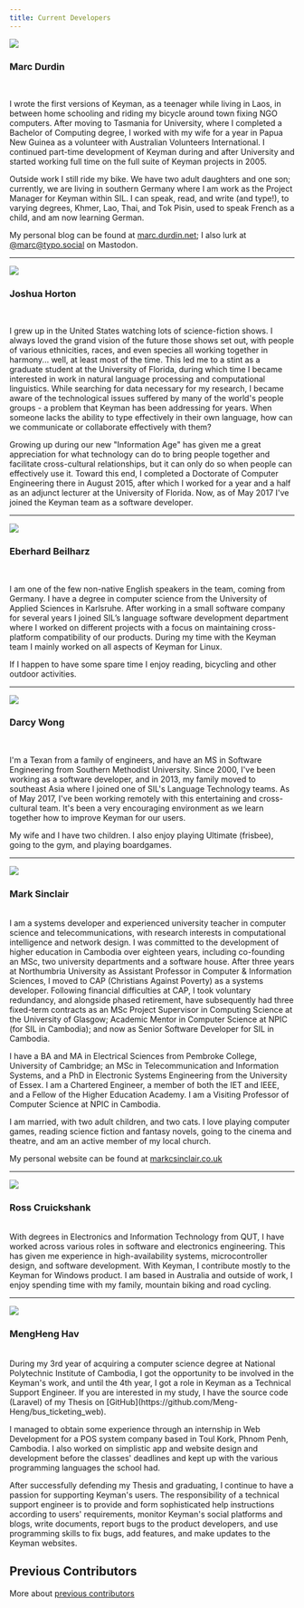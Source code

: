 ```yaml
---
title: Current Developers
---
```


![](https://github.com/mcdurdin.png?size=240)

### Marc Durdin
<br/>

I wrote the first versions of Keyman, as a teenager while living in Laos, in
between home schooling and riding my bicycle around town fixing NGO computers.
After moving to Tasmania for University, where I completed a Bachelor of
Computing degree, I worked with my wife for a year in Papua New Guinea as a
volunteer with Australian Volunteers International. I continued part-time
development of Keyman during and after University and started working full time
on the full suite of Keyman projects in 2005.

Outside work I still ride my bike. We have two adult daughters and one son;
currently, we are living in southern Germany where I am work as the Project
Manager for Keyman within SIL. I can speak, read, and write (and type!), to
varying degrees, Khmer, Lao, Thai, and Tok Pisin, used to speak French as a
child, and am now learning German.

My personal blog can be found at [marc.durdin.net](https://marc.durdin.net/);
I also lurk at [@marc@typo.social](https://typo.social/@marc) on Mastodon.

----

![](https://github.com/jahorton.png?size=240)

### Joshua Horton
<br/>

I grew up in the United States watching lots of science-fiction shows. I always loved the grand vision of the future
those shows set out, with people of various ethnicities, races, and even species all working together in harmony...
well, at least most of the time. This led me to a stint as a graduate student at the University of Florida, during
which time I became interested in work in natural language processing and computational linguistics. While searching
for data necessary for my research, I became aware of the technological issues suffered by many of the world's people
groups - a problem that Keyman has been addressing for years. When someone lacks the ability to type effectively in
their own language, how can we communicate or collaborate effectively with them?

Growing up during our new "Information Age" has given me a great appreciation for what technology can do to bring
people together and facilitate cross-cultural relationships, but it can only do so when people can effectively use it.
Toward this end, I completed a Doctorate of Computer Engineering there in August 2015, after which I worked for a
year and a half as an adjunct lecturer at the University of Florida. Now, as of May 2017 I've joined the Keyman team
as a software developer.

----

![](/cdn/dev/img/eberhard.png)

### Eberhard Beilharz
<br/>

I am one of the few non-native English speakers in the team, coming from
Germany. I have a degree in computer science from the University of Applied Sciences in
Karlsruhe. After working in a small software company for several years I joined SIL’s
language software development department where I worked on different projects with a focus on
maintaining cross-platform compatibility of our products. During my time with the Keyman team
I mainly worked on all aspects of Keyman for Linux.


If I happen to have some spare time I enjoy reading, bicycling and other outdoor activities.

----

![](https://github.com/darcywong00.png?size=240)

### Darcy Wong
<br/>

I'm a Texan from a family of engineers, and have an MS in Software Engineering from Southern Methodist University.
Since 2000, I've been working as a software developer, and in 2013, my family moved to southeast Asia where I
joined one of SIL's Language Technology teams. As of May 2017, I've been working remotely with this entertaining and
cross-cultural team. It's been a very encouraging environment as we learn together how to improve Keyman for
our users.


My wife and I have two children. I also enjoy playing Ultimate (frisbee), going to the gym, and playing boardgames.

----

![](https://github.com/markcsinclair.png?size=240)

### Mark Sinclair
<br/>
I am a systems developer and experienced university teacher in computer science and telecommunications, with research interests in computational intelligence and network design. I was committed to the development of higher education in Cambodia over eighteen years, including co-founding an MSc, two university departments and a software house.  After three years at Northumbria University as Assistant Professor in Computer & Information Sciences, I moved to CAP (Christians Against Poverty) as a systems developer.  Following financial difficulties at CAP, I took voluntary redundancy, and alongside phased retirement, have subsequently had three fixed-term contracts as an MSc Project Supervisor in Computing Science at the University of Glasgow; Academic Mentor in Computer Science at NPIC (for SIL in Cambodia); and now as Senior Software Developer for SIL in Cambodia.

I have a BA and MA in Electrical Sciences from Pembroke College, University of Cambridge; an MSc in Telecommunication and Information Systems, and a PhD in Electronic Systems Engineering from the University of Essex.  I am a Chartered Engineer, a member of both the IET and IEEE, and a Fellow of the Higher Education Academy.  I am a Visiting Professor of Computer Science at NPIC in Cambodia.

I am married, with two adult children, and two cats.  I love playing computer games, reading science fiction and fantasy novels, going to the cinema and theatre, and am an active member of my local church.

My personal website can be found at [markcsinclair.co.uk](https://markcsinclair.co.uk/)

----

![](https://github.com/rc-swag.png?size=240)

### Ross Cruickshank
<br/>
With degrees in Electronics and Information Technology from QUT, I have worked across various roles in software and electronics engineering. This has given me experience in high-availability systems, microcontroller design, and software development. With Keyman, I contribute mostly to the Keyman for Windows product. I am based in Australia and outside of work, I enjoy spending time with my family, mountain biking and road cycling.

----

![](https://github.com/Meng-Heng.png?size=240)

### MengHeng Hav
<br/>
During my 3rd year of acquiring a computer science degree at National Polytechnic Institute of Cambodia, I got the opportunity to be involved in the Keyman's work, and until the 4th year, I got a role in Keyman as a Technical Support Engineer. If you are interested in my study, I have the source code (Laravel) of my Thesis on [GitHub](https://github.com/Meng-Heng/bus_ticketing_web).

I managed to obtain some experience through an internship in Web Development for a POS system company based in Toul Kork, Phnom Penh, Cambodia. I also worked on simplistic app and website design and development before the classes' deadlines and kept up with the various programming languages the school had.

After successfully defending my Thesis and graduating, I continue to have a passion for supporting Keyman's users. The responsibility of a technical support engineer is to provide and form sophisticated help instructions according to users' requirements, monitor Keyman's social platforms and blogs, write documents, report bugs to the product developers, and use programming skills to fix bugs, add features, and make updates to the Keyman websites.

## Previous Contributors

More about [previous contributors](./previous)